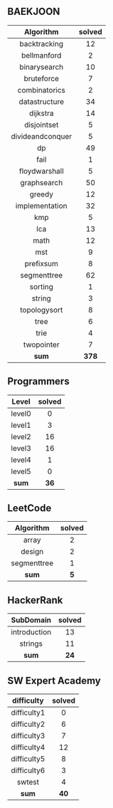 ## BAEKJOON
|    Algorithm    | solved |
| :-------------: | :----: |
|backtracking|12|
|bellmanford|2|
|binarysearch|10|
|bruteforce|7|
|combinatorics|2|
|datastructure|34|
|dijkstra|14|
|disjointset|5|
|divideandconquer|5|
|dp|49|
|fail|1|
|floydwarshall|5|
|graphsearch|50|
|greedy|12|
|implementation|32|
|kmp|5|
|lca|13|
|math|12|
|mst|9|
|prefixsum|8|
|segmenttree|62|
|sorting|1|
|string|3|
|topologysort|8|
|tree|6|
|trie|4|
|twopointer|7|
| **sum** | **378**|

## Programmers
|    Level    | solved |
| :-------------: | :----: |
|level0|0|
|level1|3|
|level2|16|
|level3|16|
|level4|1|
|level5|0|
| **sum** | **36**|

## LeetCode
|    Algorithm    | solved |
| :-------------: | :----: |
|array|2|
|design|2|
|segmenttree|1|
| **sum** | **5**|

## HackerRank
|    SubDomain    | solved |
| :-------------: | :----: |
|introduction|13|
|strings|11|
| **sum** | **24**|

## SW Expert Academy
|    difficulty    | solved |
| :-------------: | :----: |
|difficulty1|0|
|difficulty2|6|
|difficulty3|7|
|difficulty4|12|
|difficulty5|8|
|difficulty6|3|
|swtest|4|
| **sum** | **40**|

